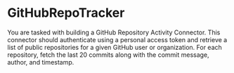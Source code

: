 # GitHubRepoTracker
You are tasked with building a GitHub Repository Activity Connector. This connector should authenticate using a personal access token and retrieve a list of public repositories for a given GitHub user or organization. For each repository, fetch the last 20 commits along with the commit message, author, and timestamp.
